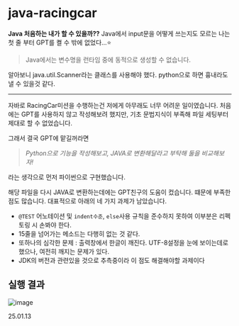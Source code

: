 # java-racingcar

**Java 처음하는 내가 할 수 있을까??**
Java에서 input문을 어떻게 쓰는지도 모르는 나는 첫 줄 부터 GPT를 켤 수 밖에 없었다...⭐

> Java에서는 변수명을 런타임 중에 동적으로 생성할 수 없습니다.

알아보니 java.util.Scanner라는 클래스를 사용해야 했다. python으로 하면 흉내라도 낼 수 있을것 같다.

---
자바로 RacingCar미션을 수행하는건 저에게 아무래도 너무 어려운 일이였습니다.
처음에는 GPT를 사용하지 않고 작성해보려 했지만, 기초 문법지식이 부족해 파일 세팅부터 제대로 할 수 없었습니다.

그래서 결국 GPT에 맡길꺼라면
>_Python으로 기능을 작성해보고, JAVA로 변환해달라고 부탁해 둘을 비교해보자!_

라는 생각으로 먼저 파이썬으로 구현했습니다.

해당 파일을 다시 JAVA로 변환하는데에는 GPT친구의 도움이 컸습니다. 떄문에 부족한 점도 많습니다. 
대표적으로 아래의 네 가지 과제가 남았습니다. 

- `@TEST` 어노테이션 및 `indent수준`, `else`사용 규칙을 준수하지 못하여 이부분은 리펙토링 시 손봐야 한다.
- 15줄을 넘어가는 메소드는 다행히 없는 것 같다.
- 또하나의 심각한 문제 : 출력창에서 한글이 깨진다. UTF-8설정을 눈에 보이는데로 했으나, 여전히 깨지는 문제가 있다.
- JDK의 버전과 관련있을 것으로 추측중이라 이 점도 해결해야할 과제이다

## 실행 결과
![image](https://github.com/user-attachments/assets/8cf3435c-5d8e-4859-84ee-49f5e049aa27)

25.01.13

